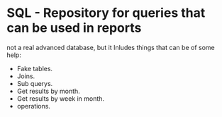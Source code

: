 # SQL - Repository for  queries that can be used in reports
not a real advanced database, but it Inludes things that can be of some help:

 - Fake tables.
 - Joins.
 - Sub querys.
 - Get results by month.
 - Get results by week in month.
 - operations.
